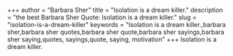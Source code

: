 +++
author = "Barbara Sher"
title = "Isolation is a dream killer."
description = "the best Barbara Sher Quote: Isolation is a dream killer."
slug = "isolation-is-a-dream-killer"
keywords = "Isolation is a dream killer.,barbara sher,barbara sher quotes,barbara sher quote,barbara sher sayings,barbara sher saying,quotes, sayings,quote, saying, motivation"
+++
Isolation is a dream killer.
